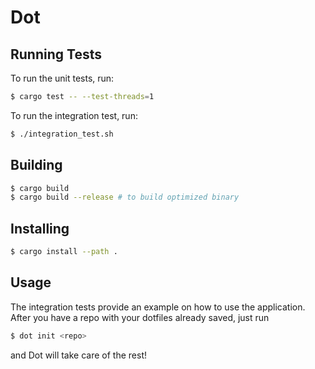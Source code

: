 # Dot


## Running Tests

To run the unit tests, run:

``` sh
$ cargo test -- --test-threads=1
```

To run the integration test, run:

``` sh
$ ./integration_test.sh
```

## Building

``` sh
$ cargo build
$ cargo build --release # to build optimized binary
```

## Installing

``` sh
$ cargo install --path .
```

## Usage

The integration tests provide an example on how to use the application. After you have a repo with your dotfiles already saved, just run

``` sh
$ dot init <repo>
```

and Dot will take care of the rest!

